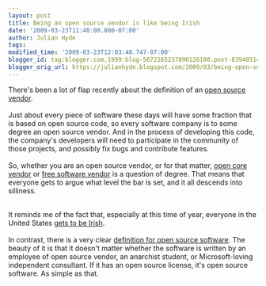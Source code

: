 ```yaml
---
layout: post
title: Being an open source vendor is like being Irish
date: '2009-03-23T11:40:00.000-07:00'
author: Julian Hyde
tags: 
modified_time: '2009-03-23T12:03:48.747-07:00'
blogger_id: tag:blogger.com,1999:blog-5672165237896126100.post-8394031466984827213
blogger_orig_url: https://julianhyde.blogspot.com/2009/03/being-open-source-vendor-is-like-being.html
---
```


There's been a lot of flap recently about the definition of an <a href="http://blogs.the451group.com/opensource/2009/02/02/define-open-source-vendor">open source vendor</a>.<br /><br />Just about every piece of software these days will have some fraction that is based on open source code, so every software company is to some degree an open source vendor. And in the process of developing this code, the company's developers will need to participate in the community of those projects, and possibly fix bugs and contribute features.<br /><br />So, whether you are an open source vendor, or for that matter, <a href="http://blogs.opennms.org/?p=656">open core vendor</a> or <a href="http://blogs.the451group.com/opensource/2009/03/16/define-free-software-vendor/">free software vendor</a> is a question of degree. That means that everyone gets to argue what level the bar is set, and it all descends into silliness.<div><br /></div><div>It reminds me of the fact that, especially at this time of year, everyone in the United States <a href="http://blogs.abcnews.com/politicalpunch/2009/03/president-ob-13.html">gets to be Irish</a>.</div><div><br /></div><div>In contrast, there is a very clear <a href="http://www.opensource.org/docs/definition.php">definition for open source software</a>. The beauty of it is that it doesn't matter whether the software is written by an employee of open source vendor, an anarchist student, or Microsoft-loving independent consultant. If it has an open source license, it's open source software. As simple as that.</div>